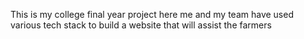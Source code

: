This is my college final year project here me and my team have used various tech stack to build a website that will assist the farmers
